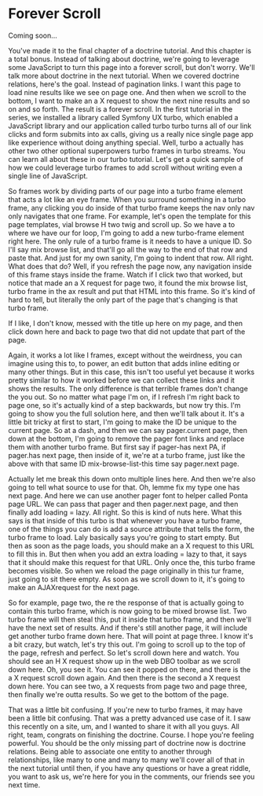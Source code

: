 # Forever Scroll

Coming soon...

You've made it to the final chapter of a doctrine tutorial. And this chapter is a
total bonus. Instead of talking about doctrine, we're going to leverage some
JavaScript to turn this page into a forever scroll, but don't worry. We'll talk more
about doctrine in the next tutorial. When we covered doctrine relations, here's the
goal. Instead of pagination links. I want this page to load nine results like we see
on page one. And then when we scroll to the bottom, I want to make an a X request to
show the next nine results and so on and so forth. The result is a forever scroll. In
the first tutorial in the series, we installed a library called Symfony UX turbo,
which enabled a JavaScript library and our application called turbo turbo turns all
of our link clicks and form submits into ax calls, giving us a really nice single
page app like experience without doing anything special. Well, turbo a actually has
other two other optional superpowers turbo frames in turbo streams. You can learn all
about these in our turbo tutorial. Let's get a quick sample of how we could leverage
turbo frames to add scroll without writing even a single line of JavaScript.

So frames work by dividing parts of our page into a turbo frame element that acts a
lot like an eye frame. When you surround something in a turbo frame, any clicking you
do inside of that turbo frame keeps the nav only nav only navigates that one frame.
For example, let's open the template for this page templates, vial browse H two twig
and scroll up. So we have a to where we have our for loop, I'm going to add a new
turbo-frame element right here. The only rule of a turbo frame is it needs to have a
unique ID. So I'll say mix browse list, and that'll go all the way to the end of that
row and paste that. And just for my own sanity, I'm going to indent that row. All
right. What does that do? Well, if you refresh the page now, any navigation inside of
this frame stays inside the frame. Watch if I click two that worked, but notice that
made an a X request for page two, it found the mix browse list, turbo frame in the ax
result and put that HTML into this frame. So it's kind of hard to tell, but literally
the only part of the page that's changing is that turbo frame.

If I like, I don't know, messed with the title up here on my page, and then click
down here and back to page two that did not update that part of the page.

Again, it works a lot like I frames, except without the weirdness, you can imagine
using this to, to power, an edit button that adds inline editing or many other
things. But in this case, this isn't too useful yet because it works pretty similar
to how it worked before we can collect these links and it shows the results. The only
difference is that terrible frames don't change the you out. So no matter what page
I'm on, if I refresh I'm right back to page one, so it's actually kind of a step
backwards, but now try this. I'm going to show you the full solution here, and then
we'll talk about it. It's a little bit tricky at first to start, I'm going to make
the ID be unique to the current page. So at a dash, and then we can say pager.current
page, then down at the bottom, I'm going to remove the pager font links and replace
them with another turbo frame. But first say if pager-has next PA, if pager.has next
page, then inside of it, we're at a turbo frame, just like the above with that same
ID mix-browse-list-this time say pager.next page.

Actually let me break this down onto multiple lines here. And then we're also going
to tell what source to use for that. Oh, lemme fix my type one has next page. And
here we can use another pager font to helper called Ponta page URL. We can pass that
pager and then pager.next page, and then finally add loading = lazy. All right. So
this is kind of nuts here. What this says is that inside of this turbo is that
whenever you have a turbo frame, one of the things you can do is add a source
attribute that tells the form, the turbo frame to load. Laly basically says you're
going to start empty. But then as soon as the page loads, you should make an a X
request to this URL to fill this in. But then when you add an extra loading = lazy to
that, it says that it should make this request for that URL. Only once the, this
turbo frame becomes visible. So when we reload the page originally in this tur frame,
just going to sit there empty. As soon as we scroll down to it, it's going to make an
AJAXrequest for the next page.

So for example, page two, the re the response of that is actually going to contain
this turbo frame, which is now going to be mixed browse list. Two turbo frame will
then steal this, put it inside that turbo frame, and then we'll have the next set of
results. And if there's still another page, it will include get another turbo frame
down here. That will point at page three. I know it's a bit crazy, but watch, let's
try this out. I'm going to scroll up to the top of the page, refresh and perfect. So
let's scroll down here and watch. You should see an H X request show up in the web
DBO toolbar as we scroll down here. Oh, you see it. You can see it popped on there,
and there is the a X request scroll down again. And then there is the second a X
request down here. You can see two, a X requests from page two and page three, then
finally we're outta results. So we get to the bottom of the page.

That was a little bit confusing. If you're new to turbo frames, it may have been a
little bit confusing. That was a pretty advanced use case of it. I saw this recently
on a site, um, and I wanted to share it with all you guys. All right, team, congrats
on finishing the doctrine. Course. I hope you're feeling powerful. You should be the
only missing part of doctrine now is doctrine relations. Being able to associate one
entity to another through relationships, like many to one and many to many we'll
cover all of that in the next tutorial until then, if you have any questions or have
a great riddle, you want to ask us, we're here for you in the comments, our friends
see you next time.


